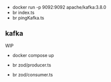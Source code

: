 - docker run -p 9092:9092 apache/kafka:3.8.0
- br index.ts
- br pingKafka.ts


## kafka
WIP

- docker compose up

- br zod/producer.ts
- br zod/consumer.ts
